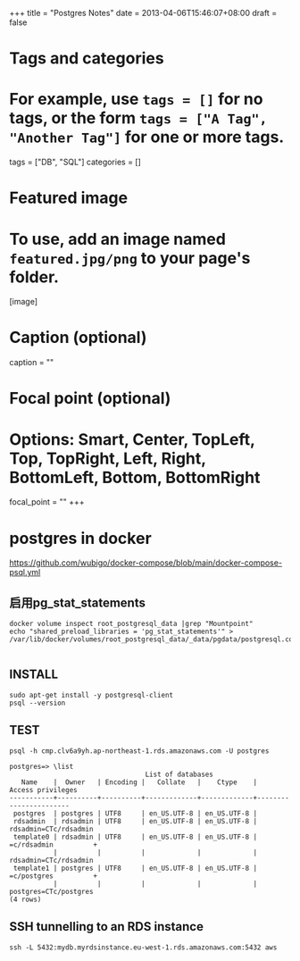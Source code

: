 +++
title = "Postgres Notes"
date = 2013-04-06T15:46:07+08:00
draft = false

# Tags and categories
# For example, use `tags = []` for no tags, or the form `tags = ["A Tag", "Another Tag"]` for one or more tags.
tags = ["DB", "SQL"]
categories = []

# Featured image
# To use, add an image named `featured.jpg/png` to your page's folder. 
[image]
  # Caption (optional)
  caption = ""

  # Focal point (optional)
  # Options: Smart, Center, TopLeft, Top, TopRight, Left, Right, BottomLeft, Bottom, BottomRight
  focal_point = ""
+++

# postgres in docker

https://github.com/wubigo/docker-compose/blob/main/docker-compose-psql.yml

## 启用pg_stat_statements

```
docker volume inspect root_postgresql_data |grep "Mountpoint"
echo "shared_preload_libraries = 'pg_stat_statements'" > /var/lib/docker/volumes/root_postgresql_data/_data/pgdata/postgresql.conf


```



## INSTALL

```
sudo apt-get install -y postgresql-client
psql --version  
```

## TEST

```
psql -h cmp.clv6a9yh.ap-northeast-1.rds.amazonaws.com -U postgres

postgres=> \list
                                  List of databases
   Name    |  Owner   | Encoding |   Collate   |    Ctype    |   Access privileges
-----------+----------+----------+-------------+-------------+-----------------------
 postgres  | postgres | UTF8     | en_US.UTF-8 | en_US.UTF-8 |
 rdsadmin  | rdsadmin | UTF8     | en_US.UTF-8 | en_US.UTF-8 | rdsadmin=CTc/rdsadmin
 template0 | rdsadmin | UTF8     | en_US.UTF-8 | en_US.UTF-8 | =c/rdsadmin          +
           |          |          |             |             | rdsadmin=CTc/rdsadmin
 template1 | postgres | UTF8     | en_US.UTF-8 | en_US.UTF-8 | =c/postgres          +
           |          |          |             |             | postgres=CTc/postgres
(4 rows)

```


## SSH tunnelling to an RDS instance

```
ssh -L 5432:mydb.myrdsinstance.eu-west-1.rds.amazonaws.com:5432 aws
```


